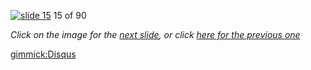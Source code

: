 [![slide 15](https://dl.dropboxusercontent.com/u/2977490/presentations/cookbook/img15.jpg)](16.md)
15 of 90

_Click on the image for the [next slide](16.md), or click [here for the previous one](14.md)_

[gimmick:Disqus](theodox-github)